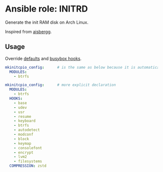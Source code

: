 # Ansible role: INITRD

Generate the init RAM disk on Arch Linux.

Inspired from [aisbergg](https://github.com/aisbergg/ansible-role-mkinitcpio).

## Usage
Override [defaults](https://github.com/lunics/ansible_role_initrd/blob/main/defaults/main/mkinitcpio.yml) and [busybox hooks](https://github.com/lunics/ansible_role_initrd/blob/main/defaults/main/hooks_busybox.yml).

```yaml
mkinitcpio_config:      # is the same as below because it is automatically completed by default
  MODULES:
    - btrfs

mkinitcpio_config:      # more explicit declaration
  MODULES:
    - btrfs
  HOOKS:
    - base
    - udev
    - usr
    - resume
    - keyboard
    - btrfs
    - autodetect
    - modconf
    - block
    - keymap
    - consolefont
    - encrypt
    - lvm2
    - filesystems
  COMPRESSION: zstd
```
